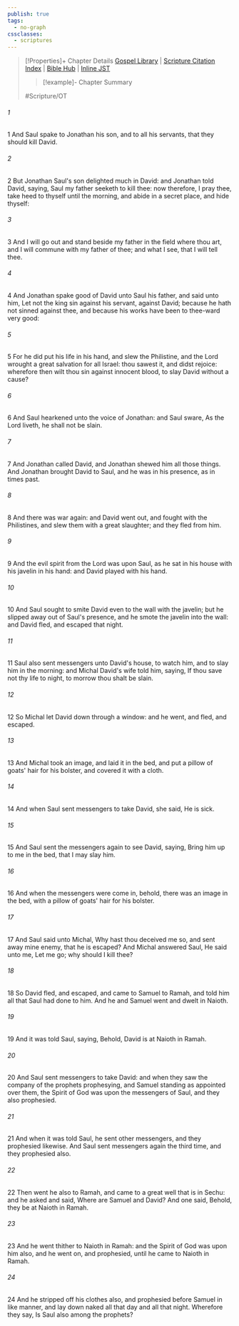 ```yaml
---
publish: true
tags:
  - no-graph
cssclasses:
  - scriptures
---
```

>[!Properties]+ Chapter Details
>[Gospel Library](https://churchofjesuschrist.org/study/scriptures/ot/1-sam/19?lang=eng)    |    [Scripture Citation Index](https://scriptures.byu.edu/#06d13::c06d13)    |    [Bible Hub](https://biblehub.com/1_samuel/19.htm)    |    [Inline JST](https://scripturetoolbox.com/html/ic/1Samuel/19.html)
>>[!example]- Chapter Summary
>> 
> 
>
>#Scripture/OT
###### 1
1 And Saul spake to Jonathan his son, and to all his servants, that they should kill David.
###### 2
2 But Jonathan Saul's son delighted much in David: and Jonathan told David, saying, Saul my father seeketh to kill thee: now therefore, I pray thee, take heed to thyself until the morning, and abide in a secret place, and hide thyself:
###### 3
3 And I will go out and stand beside my father in the field where thou art, and I will commune with my father of thee; and what I see, that I will tell thee.
###### 4
4 And Jonathan spake good of David unto Saul his father, and said unto him, Let not the king sin against his servant, against David; because he hath not sinned against thee, and because his works have been to thee-ward very good:
###### 5
5 For he did put his life in his hand, and slew the Philistine, and the Lord wrought a great salvation for all Israel: thou sawest it, and didst rejoice: wherefore then wilt thou sin against innocent blood, to slay David without a cause?
###### 6
6 And Saul hearkened unto the voice of Jonathan: and Saul sware, As the Lord liveth, he shall not be slain.
###### 7
7 And Jonathan called David, and Jonathan shewed him all those things. And Jonathan brought David to Saul, and he was in his presence, as in times past.
###### 8
8 And there was war again: and David went out, and fought with the Philistines, and slew them with a great slaughter; and they fled from him.
###### 9
9 And the evil spirit from the Lord was upon Saul, as he sat in his house with his javelin in his hand: and David played with his hand.
###### 10
10 And Saul sought to smite David even to the wall with the javelin; but he slipped away out of Saul's presence, and he smote the javelin into the wall: and David fled, and escaped that night.
###### 11
11 Saul also sent messengers unto David's house, to watch him, and to slay him in the morning: and Michal David's wife told him, saying, If thou save not thy life to night, to morrow thou shalt be slain.
###### 12
12 So Michal let David down through a window: and he went, and fled, and escaped.
###### 13
13 And Michal took an image, and laid it in the bed, and put a pillow of goats' hair for his bolster, and covered it with a cloth.
###### 14
14 And when Saul sent messengers to take David, she said, He is sick.
###### 15
15 And Saul sent the messengers again to see David, saying, Bring him up to me in the bed, that I may slay him.
###### 16
16 And when the messengers were come in, behold, there was an image in the bed, with a pillow of goats' hair for his bolster.
###### 17
17 And Saul said unto Michal, Why hast thou deceived me so, and sent away mine enemy, that he is escaped? And Michal answered Saul, He said unto me, Let me go; why should I kill thee?
###### 18
18 So David fled, and escaped, and came to Samuel to Ramah, and told him all that Saul had done to him. And he and Samuel went and dwelt in Naioth.
###### 19
19 And it was told Saul, saying, Behold, David is at Naioth in Ramah.
###### 20
20 And Saul sent messengers to take David: and when they saw the company of the prophets prophesying, and Samuel standing as appointed over them, the Spirit of God was upon the messengers of Saul, and they also prophesied.
###### 21
21 And when it was told Saul, he sent other messengers, and they prophesied likewise. And Saul sent messengers again the third time, and they prophesied also.
###### 22
22 Then went he also to Ramah, and came to a great well that is in Sechu: and he asked and said, Where are Samuel and David? And one said, Behold, they be at Naioth in Ramah.
###### 23
23 And he went thither to Naioth in Ramah: and the Spirit of God was upon him also, and he went on, and prophesied, until he came to Naioth in Ramah.
###### 24
24 And he stripped off his clothes also, and prophesied before Samuel in like manner, and lay down naked all that day and all that night. Wherefore they say, Is Saul also among the prophets?
